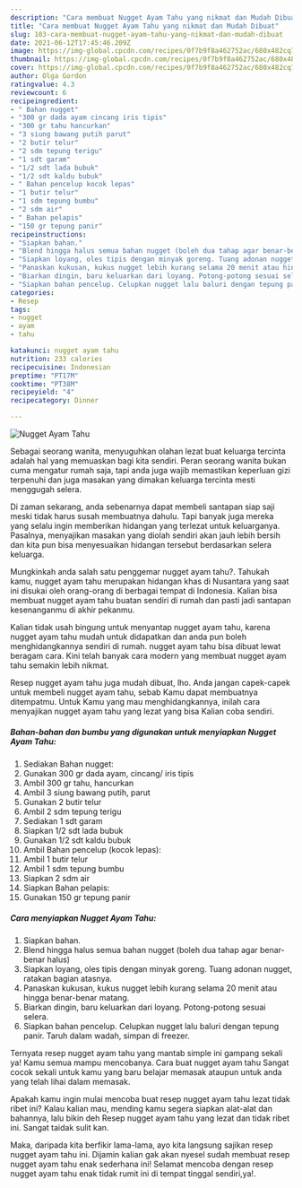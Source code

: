 ```yaml
---
description: "Cara membuat Nugget Ayam Tahu yang nikmat dan Mudah Dibuat"
title: "Cara membuat Nugget Ayam Tahu yang nikmat dan Mudah Dibuat"
slug: 103-cara-membuat-nugget-ayam-tahu-yang-nikmat-dan-mudah-dibuat
date: 2021-06-12T17:45:46.209Z
image: https://img-global.cpcdn.com/recipes/0f7b9f8a462752ac/680x482cq70/nugget-ayam-tahu-foto-resep-utama.jpg
thumbnail: https://img-global.cpcdn.com/recipes/0f7b9f8a462752ac/680x482cq70/nugget-ayam-tahu-foto-resep-utama.jpg
cover: https://img-global.cpcdn.com/recipes/0f7b9f8a462752ac/680x482cq70/nugget-ayam-tahu-foto-resep-utama.jpg
author: Olga Gordon
ratingvalue: 4.3
reviewcount: 6
recipeingredient:
- " Bahan nugget"
- "300 gr dada ayam cincang iris tipis"
- "300 gr tahu hancurkan"
- "3 siung bawang putih parut"
- "2 butir telur"
- "2 sdm tepung terigu"
- "1 sdt garam"
- "1/2 sdt lada bubuk"
- "1/2 sdt kaldu bubuk"
- " Bahan pencelup kocok lepas"
- "1 butir telur"
- "1 sdm tepung bumbu"
- "2 sdm air"
- " Bahan pelapis"
- "150 gr tepung panir"
recipeinstructions:
- "Siapkan bahan."
- "Blend hingga halus semua bahan nugget (boleh dua tahap agar benar-benar halus)"
- "Siapkan loyang, oles tipis dengan minyak goreng. Tuang adonan nugget, ratakan bagian atasnya."
- "Panaskan kukusan, kukus nugget lebih kurang selama 20 menit atau hingga benar-benar matang."
- "Biarkan dingin, baru keluarkan dari loyang. Potong-potong sesuai selera."
- "Siapkan bahan pencelup. Celupkan nugget lalu baluri dengan tepung panir. Taruh dalam wadah, simpan di freezer."
categories:
- Resep
tags:
- nugget
- ayam
- tahu

katakunci: nugget ayam tahu 
nutrition: 233 calories
recipecuisine: Indonesian
preptime: "PT17M"
cooktime: "PT38M"
recipeyield: "4"
recipecategory: Dinner

---
```



![Nugget Ayam Tahu](https://img-global.cpcdn.com/recipes/0f7b9f8a462752ac/680x482cq70/nugget-ayam-tahu-foto-resep-utama.jpg)

Sebagai seorang wanita, menyuguhkan olahan lezat buat keluarga tercinta adalah hal yang memuaskan bagi kita sendiri. Peran seorang  wanita bukan cuma mengatur rumah saja, tapi anda juga wajib memastikan keperluan gizi terpenuhi dan juga masakan yang dimakan keluarga tercinta mesti menggugah selera.

Di zaman  sekarang, anda sebenarnya dapat membeli santapan siap saji meski tidak harus susah membuatnya dahulu. Tapi banyak juga mereka yang selalu ingin memberikan hidangan yang terlezat untuk keluarganya. Pasalnya, menyajikan masakan yang diolah sendiri akan jauh lebih bersih dan kita pun bisa menyesuaikan hidangan tersebut berdasarkan selera keluarga. 



Mungkinkah anda salah satu penggemar nugget ayam tahu?. Tahukah kamu, nugget ayam tahu merupakan hidangan khas di Nusantara yang saat ini disukai oleh orang-orang di berbagai tempat di Indonesia. Kalian bisa membuat nugget ayam tahu buatan sendiri di rumah dan pasti jadi santapan kesenanganmu di akhir pekanmu.

Kalian tidak usah bingung untuk menyantap nugget ayam tahu, karena nugget ayam tahu mudah untuk didapatkan dan anda pun boleh menghidangkannya sendiri di rumah. nugget ayam tahu bisa dibuat lewat beragam cara. Kini telah banyak cara modern yang membuat nugget ayam tahu semakin lebih nikmat.

Resep nugget ayam tahu juga mudah dibuat, lho. Anda jangan capek-capek untuk membeli nugget ayam tahu, sebab Kamu dapat membuatnya ditempatmu. Untuk Kamu yang mau menghidangkannya, inilah cara menyajikan nugget ayam tahu yang lezat yang bisa Kalian coba sendiri.

<!--inarticleads1-->

##### Bahan-bahan dan bumbu yang digunakan untuk menyiapkan Nugget Ayam Tahu:

1. Sediakan  Bahan nugget:
1. Gunakan 300 gr dada ayam, cincang/ iris tipis
1. Ambil 300 gr tahu, hancurkan
1. Ambil 3 siung bawang putih, parut
1. Gunakan 2 butir telur
1. Ambil 2 sdm tepung terigu
1. Sediakan 1 sdt garam
1. Siapkan 1/2 sdt lada bubuk
1. Gunakan 1/2 sdt kaldu bubuk
1. Ambil  Bahan pencelup (kocok lepas):
1. Ambil 1 butir telur
1. Ambil 1 sdm tepung bumbu
1. Siapkan 2 sdm air
1. Siapkan  Bahan pelapis:
1. Gunakan 150 gr tepung panir




<!--inarticleads2-->

##### Cara menyiapkan Nugget Ayam Tahu:

1. Siapkan bahan.
1. Blend hingga halus semua bahan nugget (boleh dua tahap agar benar-benar halus)
1. Siapkan loyang, oles tipis dengan minyak goreng. Tuang adonan nugget, ratakan bagian atasnya.
1. Panaskan kukusan, kukus nugget lebih kurang selama 20 menit atau hingga benar-benar matang.
1. Biarkan dingin, baru keluarkan dari loyang. Potong-potong sesuai selera.
1. Siapkan bahan pencelup. Celupkan nugget lalu baluri dengan tepung panir. Taruh dalam wadah, simpan di freezer.




Ternyata resep nugget ayam tahu yang mantab simple ini gampang sekali ya! Kamu semua mampu mencobanya. Cara buat nugget ayam tahu Sangat cocok sekali untuk kamu yang baru belajar memasak ataupun untuk anda yang telah lihai dalam memasak.

Apakah kamu ingin mulai mencoba buat resep nugget ayam tahu lezat tidak ribet ini? Kalau kalian mau, mending kamu segera siapkan alat-alat dan bahannya, lalu bikin deh Resep nugget ayam tahu yang lezat dan tidak ribet ini. Sangat taidak sulit kan. 

Maka, daripada kita berfikir lama-lama, ayo kita langsung sajikan resep nugget ayam tahu ini. Dijamin kalian gak akan nyesel sudah membuat resep nugget ayam tahu enak sederhana ini! Selamat mencoba dengan resep nugget ayam tahu enak tidak rumit ini di tempat tinggal sendiri,ya!.

